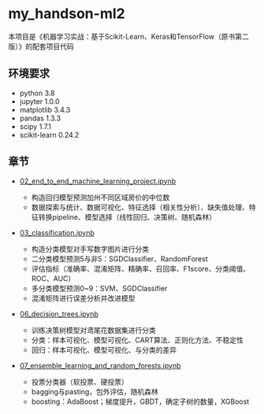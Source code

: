 # my_handson-ml2
本项目是《机器学习实战：基于Scikit-Learn、Keras和TensorFlow（原书第二版）》的配套项目代码

## 环境要求
* python 3.8
* jupyter 1.0.0
* matplotlib 3.4.3
* pandas 1.3.3
* scipy 1.7.1
* scikit-learn 0.24.2

## 章节
- [02_end_to_end_machine_learning_project.ipynb](https://github.com/jason-wang1/my_handson-ml2/blob/master/02_end_to_end_machine_learning_project.ipynb)
    - 构造回归模型预测加州不同区域房价的中位数
    - 数据探索与统计、数据可视化、特征选择（相关性分析）、缺失值处理、特征转换pipeline、模型选择（线性回归、决策树、随机森林）
    
- [03_classification.ipynb](https://github.com/jason-wang1/my_handson-ml2/blob/master/03_classification.ipynb)
    - 构造分类模型对手写数字图片进行分类
    - 二分类模型预测5与非5：SGDClassifier、RandomForest
    - 评估指标（准确率、混淆矩阵、精确率、召回率、F1score、分类阈值、ROC、AUC）
    - 多分类模型预测0~9：SVM、SGDClassifier
    - 混淆矩阵进行误差分析并改进模型

- [06_decision_trees.ipynb](https://github.com/jason-wang1/my_handson-ml2/blob/master/06_decision_trees.ipynb)
    - 训练决策树模型对鸢尾花数据集进行分类
    - 分类：样本可视化、模型可视化、CART算法、正则化方法、不稳定性
    - 回归：样本可视化、模型可视化、与分类的差异

- [07_ensemble_learning_and_random_forests.ipynb](https://github.com/jason-wang1/my_handson-ml2/blob/master/07_ensemble_learning_and_random_forests.ipynb)
    - 投票分类器（软投票、硬投票）
    - bagging与pasting，包外评估，随机森林
    - boosting：AdaBoost；梯度提升，GBDT，确定子树的数量，XGBoost